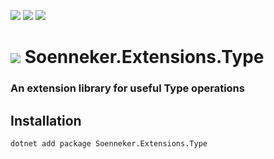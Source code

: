 [![](https://img.shields.io/nuget/v/Soenneker.Extensions.Type.svg?style=for-the-badge)](https://www.nuget.org/packages/Soenneker.Extensions.Type/)
[![](https://img.shields.io/github/actions/workflow/status/soenneker/soenneker.extensions.type/publish-package.yml?style=for-the-badge)](https://github.com/soenneker/soenneker.extensions.type/actions/workflows/publish-package.yml)
[![](https://img.shields.io/nuget/dt/Soenneker.Extensions.Type.svg?style=for-the-badge)](https://www.nuget.org/packages/Soenneker.Extensions.Type/)

# ![](https://user-images.githubusercontent.com/4441470/224455560-91ed3ee7-f510-4041-a8d2-3fc093025112.png) Soenneker.Extensions.Type
### An extension library for useful Type operations

## Installation

```
dotnet add package Soenneker.Extensions.Type
```